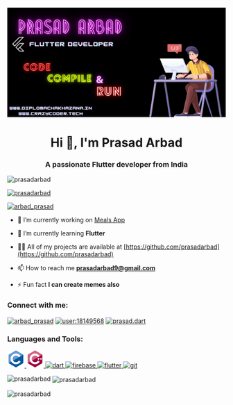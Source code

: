 ![MasterHead](https://github.com/prasadarbad/auth/blob/2358e14c57178f78dc671197a58bf043602d5a57/b17f26ee-29b0-4bef-829c-01638f16a586.jpg?raw=true)
<h1 align="center">Hi 👋, I'm Prasad Arbad</h1>
<h3 align="center">A passionate Flutter developer from India</h3>

<p align="left"> <img src="https://komarev.com/ghpvc/?username=prasadarbad&label=Profile%20views&color=0e75b6&style=flat" alt="prasadarbad" /> </p>



<p align="left"> <a href="https://github.com/ryo-ma/github-profile-trophy"><img src="https://github-profile-trophy.vercel.app/?username=prasadarbad" alt="prasadarbad" /></a> </p>

<p align="left"> <a href="https://twitter.com/arbad_prasad" target="blank"><img src="https://img.shields.io/twitter/follow/arbad_prasad?logo=twitter&style=for-the-badge" alt="arbad_prasad" /></a> </p>

- 🔭 I’m currently working on  [Meals App](https://github.com/prasadarbad/meals_app)

- 🌱 I’m currently learning **Flutter**

- 👨‍💻 All of my projects are available at [https://github.com/prasadarbad](https://github.com/prasadarbad)

- 📫 How to reach me **prasadarbad9@gmail.com**

- ⚡ Fun fact **I can create memes also**

<h3 align="left">Connect with me:</h3>
<p align="left">
<a href="https://twitter.com/arbad_prasad" target="blank"><img align="center" src="https://raw.githubusercontent.com/rahuldkjain/github-profile-readme-generator/master/src/images/icons/Social/twitter.svg" alt="arbad_prasad" height="30" width="40" /></a>
<a href="https://stackoverflow.com/users/user:18149568" target="blank"><img align="center" src="https://raw.githubusercontent.com/rahuldkjain/github-profile-readme-generator/master/src/images/icons/Social/stack-overflow.svg" alt="user:18149568" height="30" width="40" /></a>
<a href="https://instagram.com/prasad.dart" target="blank"><img align="center" src="https://raw.githubusercontent.com/rahuldkjain/github-profile-readme-generator/master/src/images/icons/Social/instagram.svg" alt="prasad.dart" height="30" width="40" /></a>
</p>

<h3 align="left">Languages and Tools:</h3>
<p align="left"> <a href="https://www.cprogramming.com/" target="_blank" rel="noreferrer"> <img src="https://raw.githubusercontent.com/devicons/devicon/master/icons/c/c-original.svg" alt="c" width="40" height="40"/> </a> <a href="https://www.w3schools.com/cpp/" target="_blank" rel="noreferrer"> <img src="https://raw.githubusercontent.com/devicons/devicon/master/icons/cplusplus/cplusplus-original.svg" alt="cplusplus" width="40" height="40"/> </a> <a href="https://dart.dev" target="_blank" rel="noreferrer"> <img src="https://www.vectorlogo.zone/logos/dartlang/dartlang-icon.svg" alt="dart" width="40" height="40"/> </a> <a href="https://firebase.google.com/" target="_blank" rel="noreferrer"> <img src="https://www.vectorlogo.zone/logos/firebase/firebase-icon.svg" alt="firebase" width="40" height="40"/> </a> <a href="https://flutter.dev" target="_blank" rel="noreferrer"> <img src="https://www.vectorlogo.zone/logos/flutterio/flutterio-icon.svg" alt="flutter" width="40" height="40"/> </a> <a href="https://git-scm.com/" target="_blank" rel="noreferrer"> <img src="https://www.vectorlogo.zone/logos/git-scm/git-scm-icon.svg" alt="git" width="40" height="40"/> </a> </p>

<p><img align="left" src="https://github-readme-stats.vercel.app/api/top-langs?username=prasadarbad&show_icons=true&locale=en&layout=compact" alt="prasadarbad" /></p>

<p>&nbsp;<img align="center" src="https://github-readme-stats.vercel.app/api?username=prasadarbad&show_icons=true&locale=en" alt="prasadarbad" /></p>

<p><img align="center" src="https://github-readme-streak-stats.herokuapp.com/?user=prasadarbad&" alt="prasadarbad" /></p>
